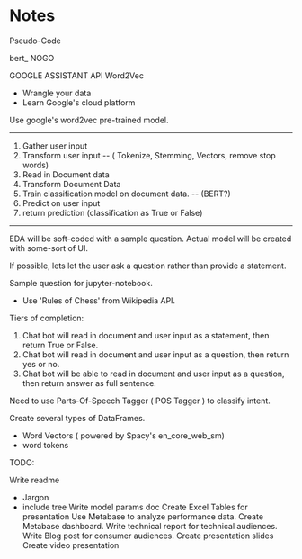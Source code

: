 # Notes

Pseudo-Code

bert_ NOGO

GOOGLE ASSISTANT API
Word2Vec
- Wrangle your data
- Learn Google's cloud platform


Use google's word2vec pre-trained model.

_____________________________________________________
1. Gather user input
2. Transform user input -- ( Tokenize, Stemming, Vectors, remove stop words)
4. Read in Document data
5. Transform Document Data
6. Train classification model on document data. -- (BERT?)
7. Predict on user input
8. return prediction (classification as True or False)
_____________________________________________________

EDA will be soft-coded with a sample question. Actual model will be created with some-sort of UI.

If possible, lets let the user ask a question rather than provide a statement.

Sample question for jupyter-notebook.
- Use 'Rules of Chess' from Wikipedia API.

Tiers of completion:
1. Chat bot will read in document and user input as a statement, then return True or False.
2. Chat bot will read in document and user input as a question, then return yes or no.
3. Chat bot will be able to read in document and user input as a question, then return answer as full sentence.

Need to use Parts-Of-Speech Tagger ( POS Tagger ) to classify intent.

Create several types of DataFrames.
- Word Vectors ( powered by Spacy's en_core_web_sm)
- word tokens

TODO:
<!-- - Remove stop-words and punctuation from data. -->
<!-- - Gather and create several dataframes -->
<!-- - Create flow chart and sudo-code project plan. -->
<!-- - Create prototype of chatbot in terminal -->
<!-- - Add larger weights to larger grams in the calculate_query function -->
<!-- - ***Find a way for more relevant words to be worth more weight in the score. ( Maybe a gradient boosting technique ( canceled, the weights for larger ngrams should be sufficient) -->
<!-- - Add create corpus function to process article in library. -->
<!-- Use the word2vec vectors in the calculation to find synonyms.
- Use the code in Gensim.py to do this. -->
<!-- Create a validation data set for metrics. -->
<!-- - Use this data to create a confusion matrix for measuring model performance. -->
<!-- - generate model output for later recall -->
<!-- Update Doc strings -->
<!-- Generate report on model metrics and parameters. -->
<!-- Use random search to search for optimal model performance  -->
<!-- Save trained Word2vec model for later import -->
<!-- Initialize csv for model metrics. -->
<!-- Add data to the test set.  -->
<!-- Change the load_vectors param to pass a Word2Vec Model. ( So it does not have to train or load every time.) -->
<!-- Update prototype ( for presentation ) -->
Write readme
- Jargon
- include tree
Write model params doc
Create Excel Tables for presentation
Use Metabase to analyze performance data.
Create Metabase dashboard.
Write technical report for technical audiences.
Write Blog post for consumer audiences.
Create presentation slides
Create video presentation
